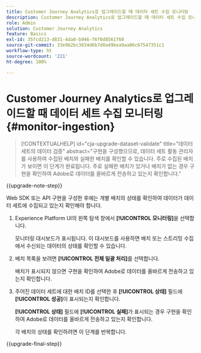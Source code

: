 ```yaml
---
title: Customer Journey Analytics로 업그레이드할 때 데이터 세트 수집 모니터링
description: Customer Journey Analytics로 업그레이드할 때 데이터 세트 수집 모니터링 방법 자세히 알아보기
role: Admin
solution: Customer Journey Analytics
feature: Basics
exl-id: 35fcd213-d831-4da0-b946-f6f0d8561f60
source-git-commit: 33e962bc3834d6b7d0a49bea9aa06c67547351c1
workflow-type: ht
source-wordcount: '221'
ht-degree: 100%

---
```


# Customer Journey Analytics로 업그레이드할 때 데이터 세트 수집 모니터링 {#monitor-ingestion}

<!-- markdownlint-disable MD034 -->

>[!CONTEXTUALHELP]
>id="cja-upgrade-dataset-validate"
>title="데이터 세트의 데이터 검증"
>abstract="구현을 구성했으므로, 데이터 세트 활동 관리자를 사용하여 수집된 배치와 실패한 배치를 확인할 수 있습니다. 주로 수집된 배치가 보이면 이 단계가 완료됩니다. 주로 실패한 배치가 있거나 배치가 없는 경우 구현을 확인하여 Adobe로 데이터를 올바르게 전송하고 있는지 확인합니다."

<!-- markdownlint-enable MD034 -->

{{upgrade-note-step}}

<!-- Should we single source this instead of duplicate it? The following steps were copied from: /help/data-ingestion/aepwebsdk.md-->

Web SDK 또는 API 구현을 구성한 후에는 개별 배치의 상태를 확인하여 데이터가 데이터 세트에 수집되고 있는지 확인해야 합니다.

1. Experience Platform UI의 왼쪽 탐색 창에서 **[!UICONTROL 모니터링]**&#x200B;을 선택합니다.

   모니터링 대시보드가 표시됩니다. 이 대시보드를 사용하면 배치 또는 스트리밍 수집에서 수신되는 데이터의 상태를 확인할 수 있습니다.

   <!-- insert screenshot -->

1. 배치 목록을 보려면 **[!UICONTROL 전체 일괄 처리]**&#x200B;를 선택합니다.

   배치가 표시되지 않으면 구현을 확인하여 Adobe로 데이터를 올바르게 전송하고 있는지 확인합니다.

   <!-- insert screenshot -->

1. 주어진 데이터 세트에 대한 배치 ID를 선택한 후 **[!UICONTROL 상태]** 필드에 **[!UICONTROL 성공]**&#x200B;이 표시되는지 확인합니다.

   **[!UICONTROL 상태]** 필드에 **[!UICONTROL 실패]**&#x200B;가 표시되는 경우 구현을 확인하여 Adobe로 데이터를 올바르게 전송하고 있는지 확인합니다.

   각 배치의 상태를 확인하려면 이 단계를 반복합니다.

{{upgrade-final-step}}

